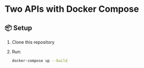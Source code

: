 # Two APIs with Docker Compose

## 📦 Setup

1. Clone this repository
2. Run:

   ```bash
   docker-compose up --build
   